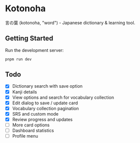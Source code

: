 # Kotonoha

言の葉 (kotonoha, "word") - Japanese dictionary & learning tool.

## Getting Started

Run the development server:

```bash
pnpm run dev
```

## Todo

- [x] Dictionary search with save option
- [x] Kanji details
- [x] View options and search for vocabulary collection
- [x] Edit dialog to save / update card
- [x] Vocabulary collection pagination
- [x] SRS and custom mode
- [x] Review progress and updates
- [ ] More card options
- [ ] Dashboard statistics
- [ ] Profile menu
